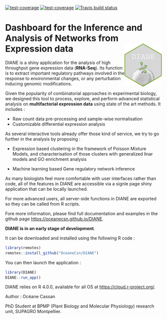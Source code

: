 <a href="https://github.com/OceaneCsn/DIANE/actions?query=workflow%3Atest-coverage" rel="cove">![test-coverage](https://github.com/OceaneCsn/DIANE/workflows/test-coverage/badge.svg)</a>
<a href="https://github.com/OceaneCsn/DIANE/actions" rel="cove">![test-coverage](https://github.com/OceaneCsn/DIANE/workflows/R-CMD-check/badge.svg)</a>
[![Travis build status](https://travis-ci.com/OceaneCsn/DIANE.svg?branch=master)](https://travis-ci.com/OceaneCsn/DIANE)


# Dashboard for the Inference and Analysis of Networks from Expression data <img src="man/figures/hex-DIANE.png" align="right" alt="" width="120" />


DIANE is a shiny application for the analysis of high throughput gene expression data (**RNA-Seq**). Its function is to extract important regulatory pathways involved in the response to environmental changes, or any perturbation inducing genomic modifications.

Given the popularity of combinatorial approaches in experimental biology, we designed this tool to process, explore, and perform advanced statistical analysis on **multifactorial expression data** using state of the art methods. It includes :

+ Raw count data pre-processing and sample-wise normalisation
+ Customizable differential expression analysis

As several interactive tools already offer those kind of service, we try to go further in the analysis by proposing :

+ Expression based clustering in the framework of Poisson Mixture Models, and characterisation of those clusters with generalized linar models and GO enrichment analysis

+ Machine learning based Gene regulatory network inference


As many biologists feel more comfortable with user interfaces rather than code, all of the features in DIANE are accessible via a signle page shiny application that can be locally launched.

For more advanced users, all server-side functions in DIANE are exported so they can be called from R scripts. 

Fore more information, please find full documentation and examples in the github page  https://oceanecsn.github.io/DIANE.

**DIANE is in an early stage of development**.

It can be downloaded and installed using the following R code :

```R
library(remotes)
remotes::install_github("OceaneCsn/DIANE")
```

You can then launch the application :

```R
library(DIANE)
DIANE::run_app()
```

DIANE relies on R 4.0.0, available for all OS at https://cloud.r-project.org/. 

Author : Océane Cassan

PhD Student at BPMP (Plant Biology and Molecular Physiology) research unit, SUPAGRO Montpellier.
